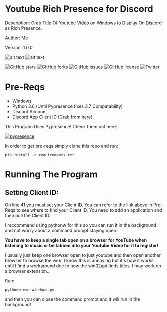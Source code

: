 # Youtube Rich Presence for Discord
Description: Grab Title Of Youtube Video on Windows to Display On Discord as Rich Presence.

Author: Me

Version: 1.0.0

![alt text](https://image.prntscr.com/image/pG214_S_R_iYfSjunn5YTg.png)  										![alt text](https://image.prntscr.com/image/kkmfZPEASiSJXA-ypF7EyQ.png)

[![GitHub stars](https://img.shields.io/github/stars/M4cs/Youtube-Rich-Presence-Discord.svg?longCache=true&style=for-the-badge)](https://github.com/M4cs/Youtube-Rich-Presence-Discord/stargazers)
[![GitHub forks](https://img.shields.io/github/forks/M4cs/Youtube-Rich-Presence-Discord.svg?longCache=true&style=for-the-badge)](https://github.com/M4cs/Youtube-Rich-Presence-Discord/network)
[![GitHub issues](https://img.shields.io/github/issues/M4cs/Youtube-Rich-Presence-Discord.svg?longCache=true&style=for-the-badge)](https://github.com/M4cs/Youtube-Rich-Presence-Discord/issues)
[![GitHub license](https://img.shields.io/github/license/M4cs/Youtube-Rich-Presence-Discord.svg?longCache=true&style=for-the-badge)](https://github.com/M4cs/Youtube-Rich-Presence-Discord)
[![Twitter](https://img.shields.io/twitter/url/https/github.com/M4cs/Youtube-Rich-Presence-Discord.svg?longCache=true&style=for-the-badge)](https://twitter.com/intent/tweet?text=Wow:&url=https%3A%2F%2Fgithub.com%2FM4cs%2FYoutube-Rich-Presence-Discord)

# Pre-Reqs

- Windows
- Python 3.6 (Until Pypresence fixes 3.7 Compatability)
- Discord Account
- Discord App Client ID (Grab from [here](https://discordapp.com/developers/applications/me))

This Program Uses Pypresence! Check them out here:

[![pypresence](https://img.shields.io/badge/using-pypresence-00bb88.svg?style=for-the-badge&logo=discord&logoWidth=20)](https://github.com/qwertyquerty/pypresence)

In order to get pre-reqs simply clone this repo and run:
```
pip install -r requirements.txt
```

# Running The Program

## Setting Client ID:

On line 41 you must set your Client ID. You can refer to the link above in Pre-Reqs to see where to find your Client ID. You need to add an application and then pull the Client ID.

I reccommend using pythonw for this so you can run it in the background and not worry about a command prompt staying open. 

**You have to keep a single tab open on a browser for YouTube when listening to music or be tabbed into your Youtube Video for it to register!**

I usually just keep one browser open to just youtube and then open another browser to browse the web. I know this is annoying but it's how it works until I find a workaround due to how the win32api finds titles. I may work on a browser extension..

Run:
```
pythonw.exe windows.py
```
and then you can close the command prompt and it will run in the background!
